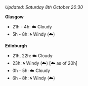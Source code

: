 *Updated: Saturday 8th October 20:30*

**Glasgow**

* 21h - 4h: :cloud: Cloudy
* 5h - 8h: :cyclone: Windy (:cloud:)

**Edinburgh**

* 21h, 22h: :cloud: Cloudy
* 23h: :cyclone: Windy (:cloud:) [:cloud: as of 20h]
* 0h - 5h: :cloud: Cloudy
* 6h - 8h: :cyclone: Windy (:cloud:)
